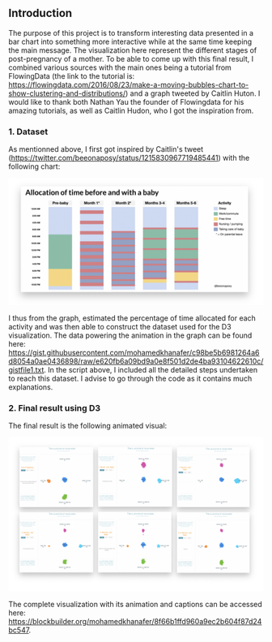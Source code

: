 ## Introduction
The purpose of this project is to transform interesting data presented in a bar chart into something more interactive while at the same time keeping the main message. The visualization here represent the different stages of post-pregnancy of a mother. To be able to come up with this final result, I combined various sources with the main ones being a tutorial from FlowingData  (the link to the tutorial is: https://flowingdata.com/2016/08/23/make-a-moving-bubbles-chart-to-show-clustering-and-distributions/) and a graph tweeted by Caitlin Huton. I would like to thank both Nathan Yau the founder of Flowingdata for his amazing tutorials, as well as Caitlin Hudon, who I got the inspiration from.

### 1. Dataset
As mentionned above, I first got inspired by Caitlin's tweet (https://twitter.com/beeonaposy/status/1215830967719485441) with the following chart:

![Twitter inspiration](/twitter_inspiration.png)

I thus from the graph, estimated the percentage of time allocated for each activity and was then able to construct the dataset used for the D3 visualization. The data powering the animation in the graph can be found here: https://gist.githubusercontent.com/mohamedkhanafer/c98be5b6981264a6d8054a0ae0436898/raw/e620fb6a09bd9a0e8f501d2de4ba93104622610c/gistfile1.txt. In the script above, I included all the detailed steps undertaken to reach this dataset. I advise to go through the code as it contains much explanations.

### 2. Final result using D3
The final result is the following animated visual:

![D3 visual](/final_result.png)

The complete visualization with its animation and captions can be accessed here: https://blockbuilder.org/mohamedkhanafer/8f66b1ffd960a9ec2b604f87d24bc547.
